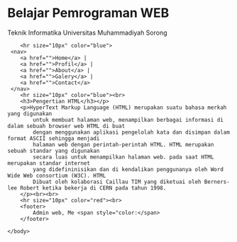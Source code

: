 
<html>
    <head>
        <title>Halaman Utama</title>
        <link rel="stylesheet">
        <style>
            nav {
                padding : 6px;
                text align : center;
            }
            nav a {
                color :black;
                margin-left:60;
                margin-right: 60;
            }
        </style>
    </head>
    <body>
        <h1>Belajar Pemrograman WEB</h1>
        <p>Teknik Informatika Universitas Muhammadiyah Sorong</p>

        <hr size="10px" color="blue">
     <nav>
        <a href="">Home</a> |
        <a href="">Profil</a> |
        <a href="">About</a> |
        <a href="">Galery</a> |
        <a href="">Contact</a>
     </nav>
        <hr size="10px" color="blue"><br>
        <h3>Pengertian HTML</h3></p>
        <p>HyperText Markup Language (HTML) merupakan suatu bahasa merkah yang digunakan 
            untuk membuat halaman web, menampilkan berbagai informasi di dalam sebuah browser web HTML di buat 
            dengan menggunakan aplikasi pengelolah kata dan disimpan dalam format ASCII sehingga menjadi 
            halaman web dengan perintah-perintah HTML. HTML merupakan sebuah standar yang digunakan 
            secara luas untuk menampilkan halaman web. pada saat HTML merupakan standar internet 
            yang didefininisikan dan di kendalikan penggunanya oleh Word Wide Web consortium (W3C). HTML 
            Dibuat oleh kolaborasi Caillau TIM yang diketuai oleh Berners-lee Robert ketika bekerja di CERN pada tahun 1998.
        </p><br><br>
        <hr size="10px" color="red"><br>
        <footer>
            Admin web, Me <span style="color:</span>
        </footer>

    </body>
</html> 
